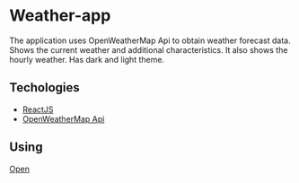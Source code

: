 # Weather-app
The application uses OpenWeatherMap Api to obtain weather forecast data. Shows the current weather and additional characteristics. It also shows the hourly weather. Has dark and light theme.

## Techologies
- [ReactJS](https://ru.legacy.reactjs.org/)
- [OpenWeatherMap Api](https://ru.legacy.reactjs.org/)

## Using
[Open](https://monalisssa.github.io/react-weather/)
